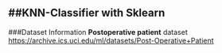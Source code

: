 ##KNN-Classifier with Sklearn
------------
###Dataset Information
**Postoperative patient** dataset 
https://archive.ics.uci.edu/ml/datasets/Post-Operative+Patient

